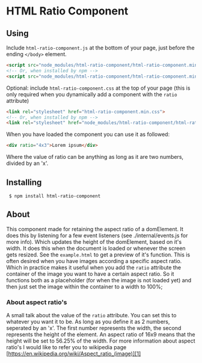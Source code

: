 # HTML Ratio Component


## Using

Include `html-ratio-component.js` at the bottom of your page, just before the ending `</body>` element.
```html
<script src="node_modules/html-ratio-component/html-ratio-component.min.js"></script>
<!-- Or, when installed by npm -->
<script src="node_modules/html-ratio-component/html-ratio-component.min.js"></script>
```

Optional: include `html-ratio-component.css` at the top of your page (this is only required when you dynamically add a component with the `ratio` attribute)
```html
<link rel="stylesheet" href="html-ratio-component.min.css">
<!-- Or, when installed by npm -->
<link rel="stylesheet" href="node_modules/html-ratio-component/html-ratio-component.min.css">
```

When you have loaded the component you can use it as followed:
```html
<div ratio="4x3">Lorem ipsum</div>
```
Where the value of ratio can be anything as long as it are two numbers, divided by an 'x'.

## Installing
```
 $ npm install html-ratio-component
```



## About
This component made for retaining the aspect ratio of a domElement. It does this by listening for a few event listeners (see ./internal/events.js for more info). Which updates the height of the domElement, based on it's width. It does this when the document is loaded or whenever the screen gets resized. See the `example.html` to get a preview of it's function. This is often desired when you have images according a specific aspect ratio. Which in practice makes it useful when you add the `ratio` attribute the container of the image you want to have a certain aspect ratio. So it functions both as a placeholder (for when the image is not loaded yet) and then just set the image within the container to a width to 100%;



### About aspect ratio's
A small talk about the value of the `ratio` attribute. You can set this to whatever you want it to be. As long as you define it as 2 numbers, seperated by an 'x'. The first number represents the width, the second represents the height of the element. An aspect ratio of 16x9 means that the height will be set to 56.25% of the width. For more information about aspect ratio's I would like to refer you to wikipedia page [https://en.wikipedia.org/wiki/Aspect_ratio_(image)][1]

[1]: https://en.wikipedia.org/wiki/Aspect_ratio_(image)
